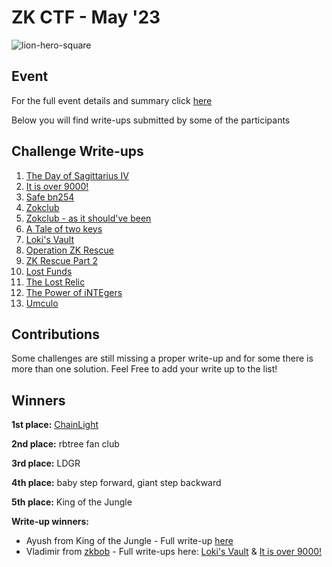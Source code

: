 # ZK CTF - May '23 

![lion-hero-square](https://github.com/ingonyama-zk/zkctf-2023-writeups/assets/122266060/d55fbca5-ae09-44fc-a60f-20dc6519755c)


## Event 
For the full event details and summary click [here](https://medium.com/@ingonyama/recap-zk-capture-the-flag-cdf3ffef8186)

Below you will find write-ups submitted by some of the participants

## Challenge Write-ups

 1. [The Day of Sagittarius IV](the_day_of_sagittarius_iv.md)
 2. [It is over 9000!](it_is_over_9000!.md) 
 3. [Safe bn254](safe_bn254.md)
 4. [Zokclub](zokclub.md)
 5. [Zokclub - as it should've been](zokclub_-_as_it_should've_been.md) 
 6. [A Tale of two keys](a_tale_of_two_keys.md) 
 7. [Loki's Vault](loki's_vault.md)
 8. [Operation ZK Rescue](operation_zk_rescue.md)
 9. [ZK Rescue Part 2](zk_rescue_part_2.md)
 10. [Lost Funds](lost_funds.md)
 11. [The Lost Relic](the_lost_relic.md)
 12. [The Power of iNTEgers](the_power_of_integers.md)
 13. [Umculo](umculo.md)
 
 
## Contributions

Some challenges are still missing a proper write-up and for some there is more than one solution. Feel Free to add your write up to the list! 

 
## Winners
**1st place:** [ChainLight](https://twitter.com/chainlight_io)

**2nd place:** rbtree fan club

**3rd place:** LDGR

**4th place:** baby step forward, giant step backward

**5th place:** King of the Jungle

**Write-up winners:** 

* Ayush from King of the Jungle - Full write-up [here](https://hackmd.io/@shuklaayush/SkWizdyBh)
* Vladimir from [zkbob](https://twitter.com/zkBob_) - Full write-ups here: [Loki's Vault](https://hackmd.io/@mNhjpIg3TJ2CXuL_n4g55g/B1DwUA1r2) & [It is over 9000!](https://hackmd.io/XB0gc_8eTNOxq8d-CSU52Q?utm_source=preview-mode&utm_medium=rec)

